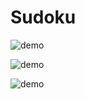 # Sudoku

![demo](https://gph.is/g/Zrdw5eP)

![demo](https://media.giphy.com/media/cLNQI1DLghFbVwnUkn/giphy.gif)

![demo](https://giphy.com/gifs/cLNQI1DLghFbVwnUkn/html5)

